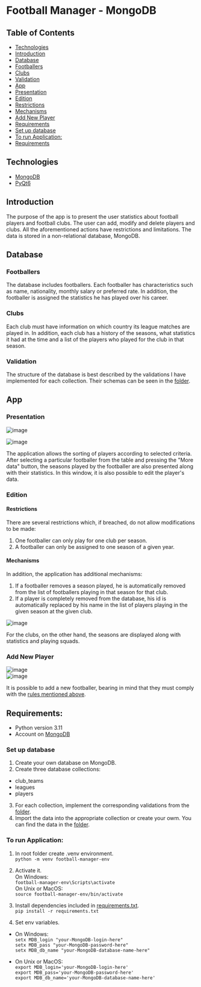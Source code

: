 # Football Manager - MongoDB

## Table of Contents
* [Technologies](#technologies)
* [Introduction](#introducion)
* [Database](#database)
* [Footballers](#footballers)
* [Clubs](#clubs)
* [Validation](#validation)
* [App](#app)
* [Presentation](#presentation)
* [Edition](#edition)
* [Restrictions](#restrictions)
* [Mechanisms](#mechanisms)
* [Add New Player](#add-new-player)
* [Requirements](#requirements)
* [Set up database](#set-up-database)
* [To run Application:](#to-run-application)
* [Requirements](#requirements)

## Technologies
* [MongoDB](https://www.mongodb.com/)
* [PyQt6](https://doc.qt.io/qtforpython-6/)

## Introduction
The purpose of the app is to present the user statistics about football players and football clubs. The user can add, modify and delete players and clubs. All the aforementioned actions have restrictions and limitations. The data is stored in a non-relational database, MongoDB.  

## Database
### Footballers   
The database includes footballers. Each footballer has characteristics such as name, nationality, monthly salary or preferred rate. In addition, the footballer is assigned the statistics he has played over his career. 

### Clubs
Each club must have information on which country its league matches are played in. In addition, each club has a history of the seasons, what statistics it had at the time and a list of the players who played for the club in that season.

### Validation
The structure of the database is best described by the validations I have implemented for each collection. Their schemas can be seen in the [folder](https://github.com/Gorwik/Football-Manager---MongoDB/tree/master/Validation).
## App

### Presentation
![image](https://github.com/Gorwik/Football-Manager---MongoDB/assets/101866409/6ea558a1-e6e3-4618-8fde-d6aa11a4694e)

![image](https://github.com/Gorwik/Football-Manager---MongoDB/assets/101866409/278c0c99-9ebc-41e7-88f2-875f2269a644)

The application allows the sorting of players according to selected criteria. After selecting a particular footballer from the table and pressing the "More data" button, the seasons played by the footballer are also presented along with their statistics. In this window, it is also possible to edit the player's data. 

### Edition
#### Restrictions
There are several restrictions which, if breached, do not allow modifications to be made:
1. One footballer can only play for one club per season.
2. A footballer can only be assigned to one season of a given year.

#### Mechanisms
In addition, the application has additional mechanisms:
1. If a footballer removes a season played, he is automatically removed from the list of footballers playing in that season for that club.
2. If a player is completely removed from the database, his id is automatically replaced by his name in the list of players playing in the given season at the given club. 


![image](https://github.com/Gorwik/Football-Manager---MongoDB/assets/101866409/ab0e52bc-4efc-439b-84be-89032fea0ef9)  

For the clubs, on the other hand, the seasons are displayed along with statistics and playing squads.

### Add New Player
![image](https://github.com/Gorwik/Football-Manager---MongoDB/assets/101866409/b9859a50-0e51-42bb-8219-9d39a48de974)  
![image](https://github.com/Gorwik/Football-Manager---MongoDB/assets/101866409/8a7d9f0a-9441-40ac-91d0-2586d7492cab)

It is possible to add a new footballer, bearing in mind that they must comply with the [rules mentioned above](#restrictions).
## Requirements:
- Python version 3.11
- Account on [MongoDB](https://www.mongodb.com/cloud/atlas/register)

### Set up database
1. Create your own database on MongoDB. 
2. Create three database collections:
  - club_teams
  - leagues
  - players
3. For each collection, implement the corresponding validations from the [folder](https://github.com/Gorwik/Football-Manager---MongoDB/tree/master/Validation).
4. Import the data into the appropriate collection or create your owm. You can find the data in the [folder](https://github.com/Gorwik/Football-Manager---MongoDB/tree/master/Collections).
  
### To run Application:
1. In root folder create .venv environment.  
``
python -m venv football-manager-env
``

1. Activate it.  
On Windows:  
``
football-manager-env\Scripts\activate
``  
On Unix or MacOS:  
``
source football-manager-env/bin/activate
``  

1. Install dependencies included in [requirements.txt](https://github.com/Gorwik/Football-Manager---MongoDB/blob/master/requirements.txt).   
``
pip install -r requirements.txt
``  

1. Set env variables.  
  - On Windows:  
    ``setx MDB_login "your-MongoDB-login-here"``  
    ``setx MDB_pass "your-MongoDB-password-here" ``  
    ``setx MDB_db_name "your-MongoDB-database-name-here"``  
  
  - On Unix or MacOS:  
    ``export MDB_login='your-MongoDB-login-here'``  
    ``export MDB_pass='your-MongoDB-password-here'``  
    ``export MDB_db_name='your-MongoDB-database-name-here'``

